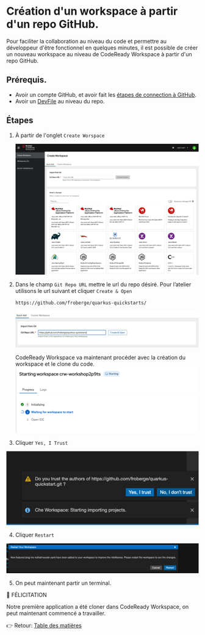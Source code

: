 # Création d'un workspace à partir d'un repo GitHub.

Pour faciliter la collaboration au niveau du code et permettre au développeur d'être fonctionnel en quelques minutes, il est possible de créer un nouveau workspace au niveau de CodeReady Workspace à partir d'un repo GitHub.

## Prérequis.
* Avoir un compte GitHub, et avoir fait les [étapes de connection à GitHub](docs/github-private.md).
* Avoir un [DevFile](https://devfile.io/docs/devfile/2.1.0/user-guide/index.html) au niveau du repo.



## Étapes
1. À partir de l'onglet `Create Worspace`

    ![Create Workspace](images/crw-create-workspace.png)

2. Dans le champ `Git Repo URL` mettre le url du repo désiré. Pour l’atelier utilisons le url suivant et cliquer `Create & Open`
    ```
    https://github.com/froberge/quarkus-quickstarts/
    ```
    ![Clone Repo](images/github-repo-url.png)

    CodeReady Workspace va maintenant procéder avec la création du workspace et le clone du code.
    ![Workspace creation Repo](images/ocp-cli-workspace-creation.png)


3. Cliquer `Yes, I Trust`

![Trust Workspace Author](images/trust-author-2.png)

4. Cliquer `Restart`

![vscode plugin](images/vscode-plugin.png)

5. On peut maintenant partir un terminal.


:tada: FÉLICITATION

Notre première application a été cloner dans CodeReady Workspace, on peut maintenant commencé a travailler.

:point_right: Retour: [Table des matières](../README.md#table-des-matières)
